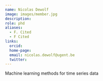 ```yaml
---
name: Nicolas Dewolf
image: images/member.jpg
description:
role: phd
aliases:
  - F. Cited
  - F Cited
links:
  orcid: 
  home-page: 
  email: nicolas.dewolf@ugent.be
  twitter: 
---
```



Machine learning methods for time series data